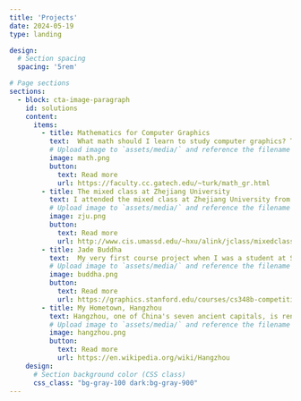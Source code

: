 ```yaml
---
title: 'Projects'
date: 2024-05-19
type: landing

design:
  # Section spacing
  spacing: '5rem'

# Page sections
sections:
  - block: cta-image-paragraph
    id: solutions
    content:
      items:
        - title: Mathematics for Computer Graphics
          text:  What math should I learn to study computer graphics? This is perhaps the most common question that students ask about computer graphics. My Ph.D. advisor [*Greg Turk*](https://faculty.cc.gatech.edu/~turk/) wrote an article on this topic.
          # Upload image to `assets/media/` and reference the filename here
          image: math.png
          button:
            text: Read more
            url: https://faculty.cc.gatech.edu/~turk/math_gr.html
        - title: The mixed class at Zhejiang University
          text: I attended the mixed class at Zhejiang University from 1998 to 2002. The idea behind the mixed class is to create an interdisciplinary environment by bringing together students with art, science, and engineering backgrounds into the same class.
          # Upload image to `assets/media/` and reference the filename here
          image: zju.png
          button:
            text: Read more
            url: http://www.cis.umassd.edu/~hxu/alink/jclass/mixedclass.html
        - title: Jade Buddha
          text:  My very first course project when I was a student at Stanford. I was fascinated with photorealistic rendering back then.  The course work page is still alive after 20+ years.
          # Upload image to `assets/media/` and reference the filename here
          image: buddha.png
          button:
            text: Read more
            url: https://graphics.stanford.edu/courses/cs348b-competition/cs348b-03
        - title: My Hometown, Hangzhou
          text: Hangzhou, one of China's seven ancient capitals, is renowned for its tea, silk, temples, fine arts, and, above all, [*West Lake*](https://en.wikipedia.org/wiki/West_Lake). Since 2011, West Lake has been listed as a [*UNESCO World Heritage Site*](https://en.wikipedia.org/wiki/World_Heritage_Site).
          # Upload image to `assets/media/` and reference the filename here
          image: hangzhou.png
          button:
            text: Read more
            url: https://en.wikipedia.org/wiki/Hangzhou
    design:
      # Section background color (CSS class)
      css_class: "bg-gray-100 dark:bg-gray-900"
---
```

